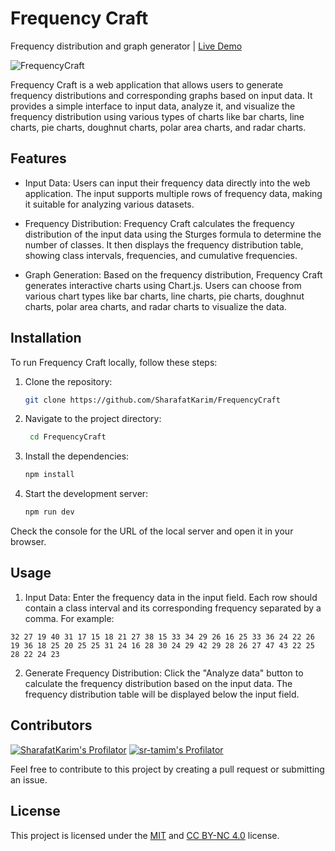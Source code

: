 # Frequency Craft

Frequency distribution and graph generator | [Live Demo](#TO-DO)

![FrequencyCraft](https://socialify.git.ci/SharafatKarim/FrequencyCraft/image?description=1&descriptionEditable=Frequency%20Craft%20is%20a%20web%20application%20that%20allows%20users%20to%20generate%20frequency%20distributions%20and%20corresponding%20graphs%20based%20on%20input%20data.&font=Bitter&forks=1&issues=1&language=1&name=1&pattern=Formal%20Invitation&pulls=1&stargazers=1&theme=Auto)

Frequency Craft is a web application that allows users to generate frequency distributions and corresponding graphs based on input data. It provides a simple interface to input data, analyze it, and visualize the frequency distribution using various types of charts like bar charts, line charts, pie charts, doughnut charts, polar area charts, and radar charts.

## Features

- Input Data: Users can input their frequency data directly into the web application. The input supports multiple rows of frequency data, making it suitable for analyzing various datasets.

- Frequency Distribution: Frequency Craft calculates the frequency distribution of the input data using the Sturges formula to determine the number of classes. It then displays the frequency distribution table, showing class intervals, frequencies, and cumulative frequencies.

- Graph Generation: Based on the frequency distribution, Frequency Craft generates interactive charts using Chart.js. Users can choose from various chart types like bar charts, line charts, pie charts, doughnut charts, polar area charts, and radar charts to visualize the data.

## Installation

To run Frequency Craft locally, follow these steps:

1. Clone the repository:

   ```bash
   git clone https://github.com/SharafatKarim/FrequencyCraft
   ```

2. Navigate to the project directory:

   ```bash
    cd FrequencyCraft
    ```

3. Install the dependencies:

    ```bash
    npm install
    ```

4. Start the development server:

    ```bash
    npm run dev
    ```

Check the console for the URL of the local server and open it in your browser.

## Usage

1. Input Data: Enter the frequency data in the input field. Each row should contain a class interval and its corresponding frequency separated by a comma. For example:

```text
32 27 19 40 31 17 15 18 21 27 38 15 33 34 29 26 16 25 33 36 24 22 26 19 36 18 25 20 25 25 31 24 16 28 30 24 29 42 29 28 26 27 47 43 22 25 28 22 24 23
```

2. Generate Frequency Distribution: Click the "Analyze data" button to calculate the frequency distribution based on the input data. The frequency distribution table will be displayed below the input field.

## Contributors

[![SharafatKarim's Profilator](https://profilator.deno.dev/SharafatKarim?v=1.0.0.alpha.4)](https://github.com/SharafatKarim)
[![sr-tamim's Profilator](https://profilator.deno.dev/sr-tamim?v=1.0.0.alpha.4)](https://github.com/sr-tamim)

Feel free to contribute to this project by creating a pull request or submitting an issue.

## License

This project is licensed under the [MIT](LICENSE) and [CC BY-NC 4.0](https://creativecommons.org/licenses/by-nc/4.0/) license.
